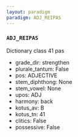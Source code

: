 ```yaml
---
layout: paradigm
paradigm: ADJ_REIPAS
---
```

### ` ADJ_REIPAS `

Dictionary class 41 pas
* grade_dir: strengthen
* plurale_tantum: False
* pos: ADJECTIVE
* stem_diphthong: None
* stem_vowel: None
* upos: ADJ
* harmony: back
* kotus_av: B
* kotus_tn: 41
* clitics: False
* possessive: False
